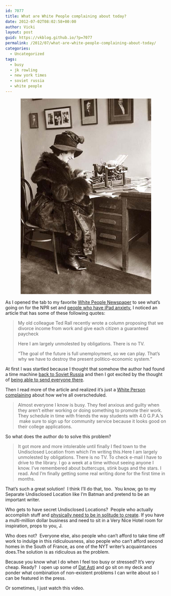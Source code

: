 ```yaml
---
id: 7077
title: What are White People complaining about today?
date: 2012-07-02T08:02:58+00:00
author: Vicki
layout: post
guid: https://vkblog.github.io/?p=7077
permalink: /2012/07/what-are-white-people-complaining-about-today/
categories:
  - Uncategorized
tags:
  - busy
  - jk rowling
  - new york times
  - soviet russia
  - white people
---
```

<p style="text-align: center;">
  <a href="https://raw.githubusercontent.com/vkblog/vkblog.github.io/master/public/img/2012/07/Typing-Woman.jpg"><img class="aligncenter  wp-image-7078" title="Typing-Woman" src="https://raw.githubusercontent.com/vkblog/vkblog.github.io/master/public/img/2012/07/Typing-Woman.jpg" alt="" width="409" height="613" /></a>
</p>

As I opened the tab to my favorite <a href="https://vkblog.github.io/2011/12/new-york-times-story-idea-bingo-2011/" target="_blank">White People Newspaper</a> to see what&#8217;s going on for the NPR set and <a href="https://vkblog.github.io/2012/03/white-people-experiencing-first-world-problems-while-reading/" target="_blank">people who have iPad anxiety</a>, I noticed an article that has some of these following quotes:

> My old colleague Ted Rall recently wrote a column proposing that we divorce income from work and give each citizen a guaranteed paycheck
> 
> Here I am largely unmolested by obligations. There is no TV.
> 
> “The goal of the future is full unemployment, so we can play. That’s why we have to destroy the present politico-economic system.”

At first I was startled because I thought that somehow the author had found a time machine <a href="https://vkblog.github.io/2010/03/environmentalism-has-its-roots-in-millions-of-violently-angry-soviet-women/" target="_blank">back to Soviet Russia</a> and then I got excited by the thought of <a href="https://vkblog.github.io/2011/12/people-who-shop-at-whole-foods-youre-communists-technically-speaking/" target="_blank">being able to send everyone there</a>.

Then I read more of the article and realized it&#8217;s just a <a href="http://opinionator.blogs.nytimes.com/2012/06/30/the-busy-trap/" target="_blank">White Person complainin</a>g about how we&#8217;re all overscheduled.

> Almost everyone I know is busy. They feel anxious and guilty when they aren’t either working or doing something to promote their work. They schedule in time with friends the way students with 4.0 G.P.A.’s  make sure to sign up for community service because it looks good on their college applications.

So what does the author do to solve this problem?

> It got more and more intolerable until finally I fled town to the Undisclosed Location from which I’m writing this.Here I am largely unmolested by obligations. There is no TV. To check e-mail I have to drive to the library. I go a week at a time without seeing anyone I know. I’ve remembered about buttercups, stink bugs and the stars. I read. And I’m finally getting some real writing done for the first time in months.

That&#8217;s such a great solution!  I think I&#8217;ll do that, too.  You know, go to my Separate Undisclosed Location like I&#8217;m Batman and pretend to be an important writer.

Who gets to have secret Undisclosed Locations?  People who actually accomplish stuff and <a href="http://www.luxist.com/2008/07/22/the-jk-rowling-suite-at-the-balmoral-hotel/" target="_blank">physically need to be in solitude to create</a>. If you have a multi-million dollar business and need to sit in a Very Nice Hotel room for inspiration, props to you, J.

Who does not?  Everyone else, also people who can&#8217;t afford to take time off work to indulge in this ridiculousness, also people who can&#8217;t afford second homes in the South of France, as one of the NYT writer&#8217;s acquaintances does.The solution is as ridiculous as the problem.

Because you know what I do when I feel too busy or stressed? It&#8217;s very cheap. Ready?  I open up some of <a href="http://johnsimondaily.com/wp-content/uploads/2012/01/MARTINI-sparkling-wines.jpg" target="_blank">Dat Asti</a> and go sit on my deck and ponder what combination of non-existent problems I can write about so I can be featured in the press.

Or sometimes, I just watch this video.



&nbsp;

&nbsp;